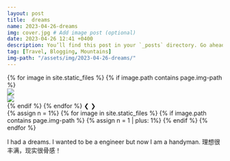 ```yaml
---
layout: post
title:  dreams
name: 2023-04-26-dreams
img: cover.jpg # Add image post (optional)
date: 2023-04-26 12:41 +0400
description: You’ll find this post in your `_posts` directory. Go ahead and edit it and re-build the site to see your changes. # Add post description (optional)
tag: [Travel, Blogging, Mountains]
img-path: "/assets/img/2023-04-26-dreams/"
---
```


<div class="slideshow-container">
    {% for image in site.static_files %}
    {% if image.path contains page.img-path %}
    <div class="mySlides fade">
        <img src="{{ image.path }}" onclick="zoomIn(this)" class="zoomable">
    </div>
    <div class="overlay" onclick="zoomOut()">
        <img src="{{ image.path }}">
    </div>
    {% endif %}
    {% endfor %}
    <!-- Next and previous buttons -->
    <a class="prev" onclick="plusSlides(-1)"><span>&#10094;</span></a>
    <a class="next" onclick="plusSlides(1)"><span>&#10095;</span></a>
</div>



<div class="slideshow-dots" >
    {% assign n = 1%}
    {% for image in site.static_files %}
    {% if image.path contains page.img-path %}
        <span class="dot" onclick="currentSlide({{ n }})"></span>
        {% assign n = 1 | plus: 1%}
    {% endif %}
    {% endfor %}
</div>


I had a dreams. I wanted to be a engineer but now I am a handyman. 理想很丰满，现实很骨感！